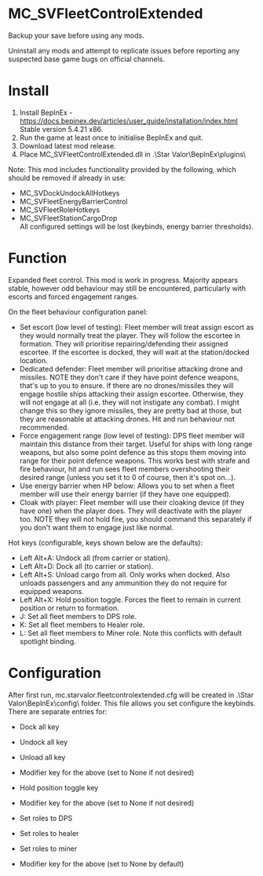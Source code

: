# MC_SVFleetControlExtended
  
Backup your save before using any mods.  
  
Uninstall any mods and attempt to replicate issues before reporting any suspected base game bugs on official channels.  
  
Install  
=======  
1. Install BepInEx - https://docs.bepinex.dev/articles/user_guide/installation/index.html Stable version 5.4.21 x86.  
2. Run the game at least once to initialise BepInEx and quit.  
3. Download latest mod release.  
4. Place MC_SVFleetControlExtended.dll in .\Star Valor\BepInEx\plugins\  

Note: This mod includes functionality provided by the following, which should be removed if already in use:
- MC_SVDockUndockAllHotkeys  
- MC_SVFleetEnergyBarrierControl  
- MC_SVFleetRoleHotkeys  
- MC_SVFleetStationCargoDrop  
All configured settings will be lost (keybinds, energy barrier thresholds).  

Function  
========  
Expanded fleet control.  This mod is work in progress.  Majority appears stable, however odd behaviour may still be encountered, particularly with escorts and forced engagement ranges.  
  
On the fleet behaviour configuration panel:  
- Set escort (low level of testing): Fleet member will treat assign escort as they would normally treat the player.  They will follow the escortee in formation.  They will prioritise repairing/defending their assigned escortee.  If the escortee is docked, they will wait at the station/docked location.
- Dedicated defender: Fleet member will prioritise attacking drone and missiles.  NOTE they don't care if they have point defence weapons, that's up to you to ensure.  If there are no drones/missiles they will engage hostile ships attacking their assign escortee.  Otherwise, they will not engage at all (i.e. they will not instigate any combat).  I might change this so they ignore missiles, they are pretty bad at those, but they are reasonable at attacking drones.  Hit and run behaviour not recommended.  
- Force engagement range (low level of testing): DPS fleet member will maintain this distance from their target.  Useful for ships with long range weapons, but also some point defence as this stops them moving into range for their point defence weapons.  This works best with strafe and fire behaviour, hit and run sees fleet members overshooting their desired range (unless you set it to 0 of course, then it's spot on...).  
- Use energy barrier when HP below: Allows you to set when a fleet member will use their energy barrier (if they have one equipped).  
- Cloak with player: Fleet member will use their cloaking device (if they have one) when the player does.  They will deactivate with the player too.  NOTE they will not hold fire, you should command this separately if you don't want them to engage just like normal.  
  
Hot keys (configurable, keys shown below are the defaults):
- Left Alt+A: Undock all (from carrier or station).  
- Left Alt+D: Dock all (to carrier or station).  
- Left Alt+S: Unload cargo from all.  Only works when docked.  Also unloads passengers and any ammunition they do not require for equipped weapons.  
- Left Alt+X: Hold position toggle.  Forces the fleet to remain in current position or return to formation.
- J: Set all fleet members to DPS role.  
- K: Set all fleet members to Healer role.  
- L: Set all fleet members to Miner role.  Note this conflicts with default spotlight binding.  
  
Configuration  
=============  
After first run, mc.starvalor.fleetcontrolextended.cfg will be created in .\Star Valor\BepInEx\config\ folder.  This file allows you set configure the keybinds.  There are separate entries for:  
- Dock all key  
- Undock all key  
- Unload all key  
- Modifier key for the above (set to None if not desired)

- Hold position toggle key
- Modifier key for the above (set to None if not desired)

- Set roles to DPS  
- Set roles to healer  
- Set roles to miner
- Modifier key for the above (set to None by default)  
